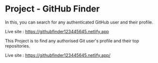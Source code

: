 # Project - GitHub Finder

In this, you can search for any authenticated GitHub user and their profile.

Live site : https://githubfinder123445645.netlify.app

This Project is to find any authorised Git user's profile and their top repositories. 

Live site : https://githubfinder123445645.netlify.app/